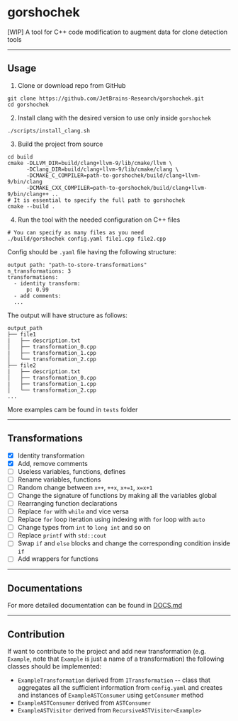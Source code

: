 # gorshochek
[WIP] A tool for C++ code modification to augment data for clone detection tools

-------------
## Usage
1. Clone or download repo from GitHub
```(bash)
git clone https://github.com/JetBrains-Research/gorshochek.git
cd gorshochek
```
2. Install clang with the desired version to use only inside `gorshochek`
```(bash)
./scripts/install_clang.sh
```
3. Build the project from source
```(bash)
cd build
cmake -DLLVM_DIR=build/clang+llvm-9/lib/cmake/llvm \
      -DClang_DIR=build/clang+llvm-9/lib/cmake/clang \
      -DCMAKE_C_COMPILER=path-to-gorshochek/build/clang+llvm-9/bin/clang
      -DCMAKE_CXX_COMPILER=path-to-gorshochek/build/clang+llvm-9/bin/clang++ ..
# It is essential to specify the full path to gorshochek
cmake --build .
```
4. Run the tool with the needed configuration on C++ files
```(bash)
# You can specify as many files as you need
./build/gorshochek config.yaml file1.cpp file2.cpp
```
Config should be `.yaml` file having the following structure:
```
output path: "path-to-store-transformations"
n_transformations: 3
transformations:
  - identity transform:
      p: 0.99
  - add comments:
  ...
```
The output will have structure as follows:
```
output_path
├── file1
|   ├── description.txt
│   ├── transformation_0.cpp
|   ├── transformation_1.cpp
│   └── transformation_2.cpp
├── file2
|   ├── description.txt
│   ├── transformation_0.cpp
|   ├── transformation_1.cpp
│   └── transformation_2.cpp
...
```
More examples cam be found in `tests` folder

--------------
## Transformations

- [x] Identity transformation
- [x] Add, remove comments
- [ ] Useless variables, functions, defines
- [ ] Rename variables, functions
- [ ] Random change between `x++`, `++x`, `x+=1`, `x=x+1`
- [ ] Change the signature of functions by making all the variables global
- [ ] Rearranging function declarations
- [ ] Replace `for` with `while` and vice versa 
- [ ] Replace `for` loop iteration using indexing with `for` loop with `auto`
- [ ] Change types from `int` to `long int` and so on
- [ ] Replace `printf` with `std::cout`
- [ ] Swap `if` and `else` blocks and change the corresponding condition inside `if`
- [ ] Add wrappers for functions

--------------
## Documentations

For more detailed documentation can be found in [DOCS.md](DOCS.md)

---------------
## Contribution

If want to contribute to the project and add new transformation (e.g. `Example`, note that `Example` 
is just a name of a transformation) the following classes should be implemented:
- `ExampleTransformation` derived from `ITransformation` --  class that aggregates all the sufficient
information from `config.yaml` and creates and instances of `ExampleASTConsumer` using 
`getConsumer` method
- `ExampleASTConsumer` derived from `ASTConsumer`
- `ExampleASTVisitor` derived from `RecursiveASTVisitor<Example>`